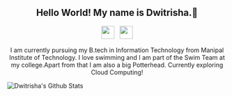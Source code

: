 <h2 align="center">Hello World!
My name is Dwitrisha.👋</h2>
<p align='center'>
<a href="https://www.instagram.com/dwitrisha/"><img height="30" src="https://github.com/stephenajulu/WaylonWalker/blob/main/icon/instagram.jpg?raw=true"></a>&nbsp;&nbsp;
<a href="https://www.linkedin.com/in/dwitrisha/"><img height="30" src="https://github.com/stephenajulu/WaylonWalker/blob/main/icon/linkedin.png?raw=true"></a>
</p>


<p align="center">I am currently pursuing my B.tech in Information Technology from Manipal Institute of Technology. I love swimming and I am part of the Swim Team at my college.Apart from that I am also a big Potterhead. Currently exploring Cloud Computing!
</p>

![Dwitrisha's Github Stats](https://github-readme-stats.vercel.app/api?username=Dwitrisha&show_icons=true&theme=vue-dark)


